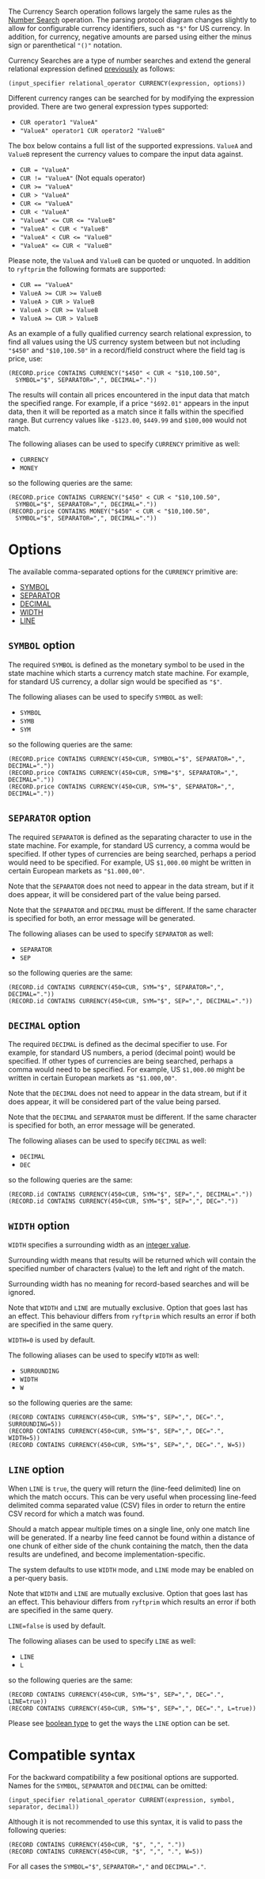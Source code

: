 The Currency Search operation follows largely the same rules as the
[Number Search](./NUMBER.md) operation.
The parsing protocol diagram changes slightly to allow for configurable currency
identifiers, such as `"$"` for US currency. In addition, for currency, negative
amounts are parsed using either the minus sign or parenthetical `"()"` notation.

Currency Searches are a type of number searches
and extend the general relational expression defined
[previously](./README.md#general-search-syntax) as follows:

```
(input_specifier relational_operator CURRENCY(expression, options))
```

Different currency ranges can be searched for by modifying the expression provided.
There are two general expression types supported:

- `CUR operator1 "ValueA"`
- `"ValueA" operator1 CUR operator2 "ValueB"`

The box below contains a full list of the supported expressions.
`ValueA` and `ValueB` represent the currency values to compare the input data against.

- `CUR = "ValueA"`
- `CUR != "ValueA"` (Not equals operator)
- `CUR >= "ValueA"`
- `CUR > "ValueA"`
- `CUR <= "ValueA"`
- `CUR < "ValueA"`
- `"ValueA" <= CUR <= "ValueB"`
- `"ValueA" < CUR < "ValueB"`
- `"ValueA" < CUR <= "ValueB"`
- `"ValueA" <= CUR < "ValueB"`

Please note, the `ValueA` and `ValueB` can be quoted or unquoted.
In addition to `ryftprim` the following formats are supported:
- `CUR == "ValueA"`
- `ValueA >= CUR >= ValueB`
- `ValueA > CUR > ValueB`
- `ValueA > CUR >= ValueB`
- `ValueA >= CUR > ValueB`

As an example of a fully qualified currency search relational expression,
to find all values using the US currency system between but not including
`"$450"` and `"$10,100.50"` in a record/field construct where the field
tag is price, use:

```
(RECORD.price CONTAINS CURRENCY("$450" < CUR < "$10,100.50",
  SYMBOL="$", SEPARATOR=",", DECIMAL="."))
```

The results will contain all prices encountered in the input data that match
the specified range. For example, if a price `"$692.01"` appears in the input
data, then it will be reported as a match since it falls within the specified
range. But currency values like `-$123.00`, `$449.99` and `$100,000` would
not match.

The following aliases can be used to specify `CURRENCY` primitive as well:
- `CURRENCY`
- `MONEY`

so the following queries are the same:

```
(RECORD.price CONTAINS CURRENCY("$450" < CUR < "$10,100.50",
  SYMBOL="$", SEPARATOR=",", DECIMAL="."))
(RECORD.price CONTAINS MONEY("$450" < CUR < "$10,100.50",
  SYMBOL="$", SEPARATOR=",", DECIMAL="."))
```


# Options

The available comma-separated options for the `CURRENCY` primitive are:

- [SYMBOL](#symbol-option)
- [SEPARATOR](#separator-option)
- [DECIMAL](#decimal-option)
- [WIDTH](#width-option)
- [LINE](#line-option)


## `SYMBOL` option

The required `SYMBOL` is defined as the monetary symbol to be used in the
state machine which starts a currency match state machine. For example,
for standard US currency, a dollar sign would be specified as `"$"`.

The following aliases can be used to specify `SYMBOL` as well:
- `SYMBOL`
- `SYMB`
- `SYM`

so the following queries are the same:

```
(RECORD.price CONTAINS CURRENCY(450<CUR, SYMBOL="$", SEPARATOR=",", DECIMAL="."))
(RECORD.price CONTAINS CURRENCY(450<CUR, SYMB="$", SEPARATOR=",", DECIMAL="."))
(RECORD.price CONTAINS CURRENCY(450<CUR, SYM="$", SEPARATOR=",", DECIMAL="."))
```


## `SEPARATOR` option

The required `SEPARATOR` is defined as the separating character to use
in the state machine. For example, for standard US currency, a comma would
be specified. If other types of currencies are being searched, perhaps a
period would need to be specified. For example, US `$1,000.00` might be
written in certain European markets as `"$1.000,00"`.

Note that the `SEPARATOR` does not need to appear in the data stream,
but if it does appear, it will be considered part of the value being parsed.

Note that the `SEPARATOR` and `DECIMAL` must be different. If the same
character is specified for both, an error message will be generated.

The following aliases can be used to specify `SEPARATOR` as well:
- `SEPARATOR`
- `SEP`

so the following queries are the same:

```
(RECORD.id CONTAINS CURRENCY(450<CUR, SYM="$", SEPARATOR=",", DECIMAL="."))
(RECORD.id CONTAINS CURRENCY(450<CUR, SYM="$", SEP=",", DECIMAL="."))
```


## `DECIMAL` option

The required `DECIMAL` is defined as the decimal specifier to use. For example,
for standard US numbers, a period (decimal point) would be specified.
If other types of currencies are being searched, perhaps a comma would need
to be specified. For example, US `$1,000.00` might be written in certain
European markets as `"$1.000,00"`.

Note that the `DECIMAL` does not need to appear in the data stream,
but if it does appear, it will be considered part of the value being parsed.

Note that the `DECIMAL` and `SEPARATOR` must be different. If the same
character is specified for both, an error message will be generated.

The following aliases can be used to specify `DECIMAL` as well:
- `DECIMAL`
- `DEC`

so the following queries are the same:

```
(RECORD.id CONTAINS CURRENCY(450<CUR, SYM="$", SEP=",", DECIMAL="."))
(RECORD.id CONTAINS CURRENCY(450<CUR, SYM="$", SEP=",", DEC="."))
```


## `WIDTH` option

`WIDTH` specifies a surrounding width as an [integer value](./README.md#integers).

Surrounding width means that results will be returned which will contain
the specified number of characters (value) to the left and right of the match.

Surrounding width has no meaning for record-based searches and will be ignored.

Note that `WIDTH` and `LINE` are mutually exclusive. Option that goes last
has an effect. This behaviour differs from `ryftprim` which results an error
if both are specified in the same query.

`WIDTH=0` is used by default.

The following aliases can be used to specify `WIDTH` as well:
- `SURROUNDING`
- `WIDTH`
- `W`

so the following queries are the same:

```
(RECORD CONTAINS CURRENCY(450<CUR, SYM="$", SEP=",", DEC=".", SURROUNDING=5))
(RECORD CONTAINS CURRENCY(450<CUR, SYM="$", SEP=",", DEC=".", WIDTH=5))
(RECORD CONTAINS CURRENCY(450<CUR, SYM="$", SEP=",", DEC=".", W=5))
```


## `LINE` option

When `LINE` is `true`, the query will return the (line-feed delimited) line
on which the match occurs. This can be very useful when processing line-feed
delimited comma separated value (CSV) files in order to return the entire
CSV record for which a match was found.

Should a match appear multiple times on a single line, only one match line
will be generated. If a nearby line feed cannot be found within a distance
of one chunk of either side of the chunk containing the match, then the data
results are undefined, and become implementation-specific.

The system defaults to use `WIDTH` mode, and `LINE` mode may be enabled
on a per-query basis.

Note that `WIDTH` and `LINE` are mutually exclusive. Option that goes last
has an effect. This behaviour differs from `ryftprim` which results an error
if both are specified in the same query.

`LINE=false` is used by default.

The following aliases can be used to specify `LINE` as well:
- `LINE`
- `L`

so the following queries are the same:

```
(RECORD CONTAINS CURRENCY(450<CUR, SYM="$", SEP=",", DEC=".", LINE=true))
(RECORD CONTAINS CURRENCY(450<CUR, SYM="$", SEP=",", DEC=".", L=true))
```

Please see [boolean type](./README.md#booleans) to get the ways
the `LINE` option can be set.


# Compatible syntax

For the backward compatibility a few positional options are supported.
Names for the `SYMBOL`, `SEPARATOR` and `DECIMAL` can be omitted:

```
(input_specifier relational_operator CURRENT(expression, symbol, separator, decimal))
```

Although it is not recommended to use this syntax, it is valid to pass the
following queries:

```
(RECORD CONTAINS CURRENCY(450<CUR, "$", ",", "."))
(RECORD CONTAINS CURRENCY(450<CUR, "$", ",", ".", W=5))
```

For all cases the `SYMBOL="$"`, `SEPARATOR=","` and `DECIMAL="."`.
